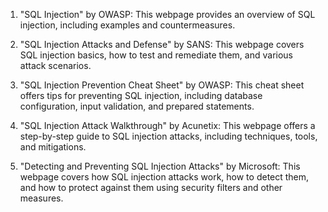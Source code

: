

1. "SQL Injection" by OWASP: This webpage provides an overview of SQL injection, including examples and countermeasures.

2. "SQL Injection Attacks and Defense" by SANS: This webpage covers SQL injection basics, how to test and remediate them, and various attack scenarios.

3. "SQL Injection Prevention Cheat Sheet" by OWASP: This cheat sheet offers tips for preventing SQL injection, including database configuration, input validation, and prepared statements.

4. "SQL Injection Attack Walkthrough" by Acunetix: This webpage offers a step-by-step guide to SQL injection attacks, including techniques, tools, and mitigations.

5. "Detecting and Preventing SQL Injection Attacks" by Microsoft: This webpage covers how SQL injection attacks work, how to detect them, and how to protect against them using security filters and other measures.